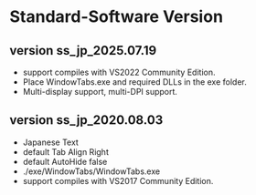 # Standard-Software Version

## version ss_jp_2025.07.19
 - support compiles with VS2022 Community Edition.
 - Place WindowTabs.exe and required DLLs in the exe folder.
 - Multi-display support, multi-DPI support.

## version ss_jp_2020.08.03
- Japanese Text
- default Tab Align Right
- default AutoHide false
- ./exe/WindowTabs/WindowTabs.exe
- support compiles with VS2017 Community Edition.
